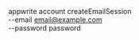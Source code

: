 appwrite account createEmailSession \
        --email email@example.com \
        --password password

